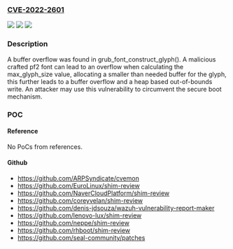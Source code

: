 ### [CVE-2022-2601](https://cve.mitre.org/cgi-bin/cvename.cgi?name=CVE-2022-2601)
![](https://img.shields.io/static/v1?label=Product&message=grub2&color=blue)
![](https://img.shields.io/static/v1?label=Version&message=n%2Fa&color=blue)
![](https://img.shields.io/static/v1?label=Vulnerability&message=CWE-122-%3ECWE-787&color=brighgreen)

### Description

A buffer overflow was found in grub_font_construct_glyph(). A malicious crafted pf2 font can lead to an overflow when calculating the max_glyph_size value, allocating a smaller than needed buffer for the glyph, this further leads to a buffer overflow and a heap based out-of-bounds write. An attacker may use this vulnerability to circumvent the secure boot mechanism.

### POC

#### Reference
No PoCs from references.

#### Github
- https://github.com/ARPSyndicate/cvemon
- https://github.com/EuroLinux/shim-review
- https://github.com/NaverCloudPlatform/shim-review
- https://github.com/coreyvelan/shim-review
- https://github.com/denis-jdsouza/wazuh-vulnerability-report-maker
- https://github.com/lenovo-lux/shim-review
- https://github.com/neppe/shim-review
- https://github.com/rhboot/shim-review
- https://github.com/seal-community/patches

